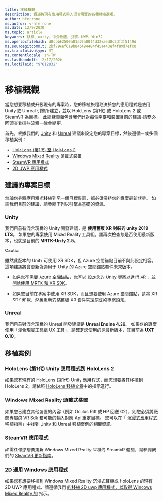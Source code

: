 ```yaml
---
title: 移植概觀
description: 概述將現有應用程式帶入混合現實的各種移植選項。
author: hferrone
ms.author: v-hferrone
ms.date: 12/9/2020
ms.topic: article
keywords: 移植、unity、中介軟體、引擎、UWP、Win32
ms.openlocfilehash: d8cbb62500a81a29a00f4d32eaed0c2df3f5149d
ms.sourcegitcommit: 2bf79eef6a9b845494484f458443ef4f89d7efc0
ms.translationtype: MT
ms.contentlocale: zh-TW
ms.lasthandoff: 12/17/2020
ms.locfileid: "97612832"
---
```

# <a name="porting-overview"></a>移植概觀

當您想要移植或升級現有的專案時，您的移植旅程取決於您的應用程式是使用 Unity 或 Unreal 引擎所建立，並以 HoloLens (第1代) 或 HoloLens 2 或 SteamVR 為目標。 此總覽頁面包含我們針對每個平臺和裝置目前的建議-請務必回頭查看這些流程一律會變更。

首先，根據我們的 [Unity](#unity) 和 [Unreal](#unreal) 建議來設定您的專案目標，然後遵循一或多個移植案例：

- [HoloLens (第1代) 至 HoloLens 2](#hololens-1st-gen-unity-apps-to-hololens-2)
- [Windows Mixed Reality 頭戴式裝置](#windows-mixed-reality-headsets)
- [SteamVR 應用程式](#steamvr-applications)
- [2D UWP 應用程式](#2d-universal-windows-applications)

## <a name="recommended-project-targets"></a>建議的專案目標

無論您是將應用程式移植到另一個目標裝置，都必須保持您的專案最新狀態。 如需我們目前的建議，請參閱下列以引擎為基礎的資源。

### <a name="unity"></a>Unity

我們目前有混合現實的 Unity 開發建議，是 **使用舊版 XR 封裝的 unity 2019 LTS**。 如果您的專案使用 Mixed Reality 工具組，請再次檢查您是否使用最新版本，也就是目前的 **MRTK-Unity 2.5**。

> [!CAUTION]
> 雖然此版本的 Unity 可使用 XR SDK，但 Azure 空間錨點目前不與此設定相容。 這項建議將會更新為適用于 Unity 的 Azure 空間錨點套件未來版本。 
> 
> * 如果您不需要 Azure 空間錨點，您可以 [設定您的 Unity 專案以進行 XR](https://docs.unity3d.com/Manual/configuring-project-for-xr.html) ，並 [開始使用 MRTK 和 XR SDK](https://microsoft.github.io/MixedRealityToolkit-Unity/Documentation/GettingStartedWithMRTKAndXRSDK.html)。
> 
> * 如果您目前在專案中使用 XR SDK，而且想要使用 Azure 空間錨點，請將 XR SDK 卸載，然後重新安裝舊版 XR 套件來還原您的專案設定。


### <a name="unreal"></a>Unreal 

我們目前對混合現實的 Unreal 開發建議是 **Unreal Engine 4.26**。 如果您的專案使用「混合現實工具組 UX 工具」，請確定您使用的是最新版本，其目前為 **UXT 0.10**。

## <a name="porting-scenarios"></a>移植案例

### <a name="hololens-1st-gen-unity-apps-to-hololens-2"></a>HoloLens (第1代) Unity 應用程式到 HoloLens 2

如果您有現有的 HoloLens (第1代) Unity 應用程式，而您想要將其移植到 HoloLens 2，請依照 [HoloLens 移植文章](../unity/mrtk-porting-guide.md)中的指示進行。

### <a name="windows-mixed-reality-headsets"></a>Windows Mixed Reality 頭戴式裝置

如果您已建立其他裝置的內容（例如 Oculus Rift 或 HP 回送 G2），則您必須將廠商專屬的 VR Sdk 和可能的輸入對應 Api 重定目標。 您可以在「 [沉浸式應用程式移植指南](porting-guides.md)」中找到 Unity 和 Unreal 移植案例的相關資訊。

### <a name="steamvr-applications"></a>SteamVR 應用程式

如需任何您想要更新 Windows Mixed Reality 耳機的 SteamVR 體驗，請參閱我們的 [SteamVR 更新指南](updating-your-steamvr-application-for-windows-mixed-reality.md)。

### <a name="2d-universal-windows-applications"></a>2D 通用 Windows 應用程式

如果您有想要移植到 Windows Mixed Reality 沉浸式耳機或 HoloLens 的現有 2D UWP 應用程式，請遵循我們 [的移植 2D uwp 應用程式，以取得 Windows Mixed Reality 的](building-2d-apps.md) 指示。

